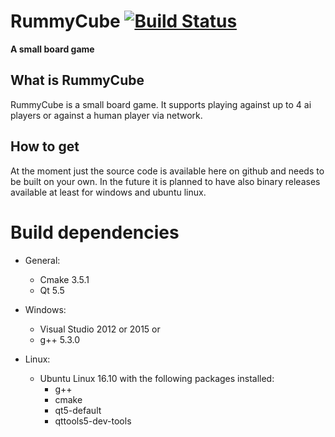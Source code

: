 # RummyCube [![Build Status](https://travis-ci.org/FelixWohlfrom/RummyCube.svg?branch=master)](https://travis-ci.org/FelixWohlfrom/RummyCube)
**A small board game**

## What is RummyCube
RummyCube is a small board game.
It supports playing against up to 4 ai players or against a human player via network.

## How to get
At the moment just the source code is available here on github and needs to be built on your own.
In the future it is planned to have also binary releases available at least for windows and
ubuntu linux.

# Build dependencies
- General:
    - Cmake 3.5.1
    - Qt 5.5

- Windows:
    - Visual Studio 2012 or 2015
    or
    - g++ 5.3.0

- Linux:
    - Ubuntu Linux 16.10 with the following packages installed:
      - g++
      - cmake
      - qt5-default
      - qttools5-dev-tools
